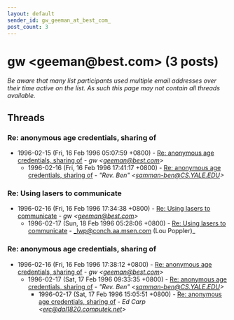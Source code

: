 ```yaml
---
layout: default
sender_id: gw_geeman_at_best_com_
post_count: 3
---
```


# gw <geeman<span>@</span>best.com> (3 posts)

_Be aware that many list participants used multiple email addresses over their time active on the list. As such this page may not contain all threads available._

## Threads

### Re: anonymous age credentials, sharing of
+ 1996-02-15 (Fri, 16 Feb 1996 05:07:59 +0800) - [Re: anonymous age credentials, sharing of](/archive/1996/02/e47b0447325cc79ba67b3d3cbc8bf2edfc42401c0df701616706655a1a852623) - _gw \<geeman@best.com\>_
  + 1996-02-16 (Fri, 16 Feb 1996 17:41:17 +0800) - [Re: anonymous age credentials, sharing of](/archive/1996/02/6074688d47d89dae62f186372965c04a7fd31c4372a758d4bfd57a1e3ddba7af) - _"Rev. Ben" \<samman-ben@CS.YALE.EDU\>_

### Re: Using lasers to communicate
+ 1996-02-16 (Fri, 16 Feb 1996 17:34:38 +0800) - [Re: Using lasers to communicate](/archive/1996/02/33151ff01cb6bdde4021ad29ee125f9c5b344c4241d9b2f2fad1d6356e61d5e4) - _gw \<geeman@best.com\>_
  + 1996-02-17 (Sun, 18 Feb 1996 05:28:06 +0800) - [Re: Using lasers to communicate](/archive/1996/02/ca29100e539c8d245a79a23bd83385264c07c827a9eec1090cff95e3a2f93d48) - _lwp@conch.aa.msen.com (Lou Poppler)_

### Re: anonymous age credentials, sharing of
+ 1996-02-16 (Fri, 16 Feb 1996 17:38:12 +0800) - [Re: anonymous age credentials, sharing of](/archive/1996/02/6c75ed283d4eb592209edff28b8daefefc92e250cc8d3eac5e2657d8b70e3456) - _gw \<geeman@best.com\>_
  + 1996-02-17 (Sat, 17 Feb 1996 09:33:35 +0800) - [Re: anonymous age credentials, sharing of](/archive/1996/02/4082464cc1e35af24857c3ce28763034fe0579ca8dddfa601da906318a356b56) - _"Rev. Ben" \<samman-ben@CS.YALE.EDU\>_
    + 1996-02-17 (Sat, 17 Feb 1996 15:05:51 +0800) - [Re: anonymous age credentials, sharing of](/archive/1996/02/c0710629f0f406619b19264e4d590bfc4bffa3dac3f246296d6c1bfdb3df3701) - _Ed Carp \<erc@dal1820.computek.net\>_

